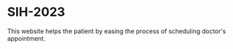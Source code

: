 # S I H - 2 0 2 3 



This website helps the patient by easing the process of scheduling doctor's appointment.
 
 
